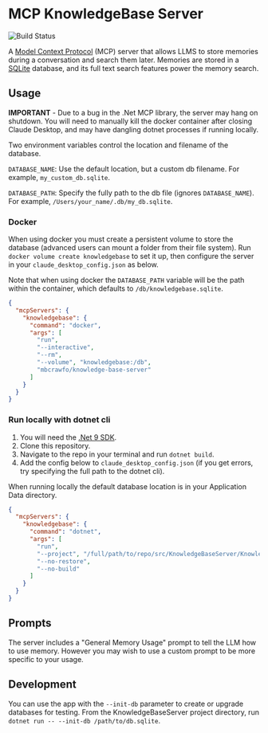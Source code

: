 # MCP KnowledgeBase Server

![Build Status](https://github.com/mbcrawfo/KnowledgeBaseServer/actions/workflows/ci.yml/badge.svg?branch=main)

A [Model Context Protocol](https://modelcontextprotocol.io/) (MCP) server that allows LLMS to store memories during a conversation and search them later.  Memories are stored in a [SQLite](https://www.sqlite.org) database, and its full text search features power the memory search.

## Usage

**IMPORTANT** - Due to a bug in the .Net MCP library, the server may hang on shutdown.  You will need to manually kill the docker container after closing Claude Desktop, and may have dangling dotnet processes if running locally.

Two environment variables control the location and filename of the database.

`DATABASE_NAME`: Use the default location, but a custom db filename.  For example, `my_custom_db.sqlite`.

`DATABASE_PATH`: Specify the fully path to the db file (ignores `DATABASE_NAME`).  For example, `/Users/your_name/.db/my_db.sqlite`.

### Docker

When using docker you must create a persistent volume to store the database (advanced users can mount a folder from their file system).  Run `docker volume create knowledgebase` to set it up, then configure the server in your `claude_desktop_config.json` as below.

Note that when using docker the `DATABASE_PATH` variable will be the path within the container, which defaults to `/db/knowledgebase.sqlite`.

```json
{
  "mcpServers": {
    "knowledgebase": {
      "command": "docker",
      "args": [
        "run",
        "--interactive",
        "--rm",
        "--volume", "knowledgebase:/db",
        "mbcrawfo/knowledge-base-server"
      ]
    }
  }
}

```

### Run locally with dotnet cli

1. You will need the [.Net 9 SDK](https://dotnet.microsoft.com/en-us/download/dotnet/9.0).
2. Clone this repository.
3. Navigate to the repo in your terminal and run `dotnet build`.
4. Add the config below to `claude_desktop_config.json` (if you get errors, try specifying the full path to the dotnet cli).

When running locally the default database location is in your Application Data directory.

```json
{
  "mcpServers": {
    "knowledgebase": {
      "command": "dotnet",
      "args": [
        "run",
        "--project", "/full/path/to/repo/src/KnowledgeBaseServer/KnowledgeBaseServer.csproj",
        "--no-restore",
        "--no-build"
      ]
    }
  }
}

```

## Prompts

The server includes a "General Memory Usage" prompt to tell the LLM how to use memory.  However you may wish to use a custom prompt to be more specific to your usage.

## Development

You can use the app with the `--init-db` parameter to create or upgrade databases for testing.  From the KnowledgeBaseServer project directory, run `dotnet run -- --init-db /path/to/db.sqlite`.
